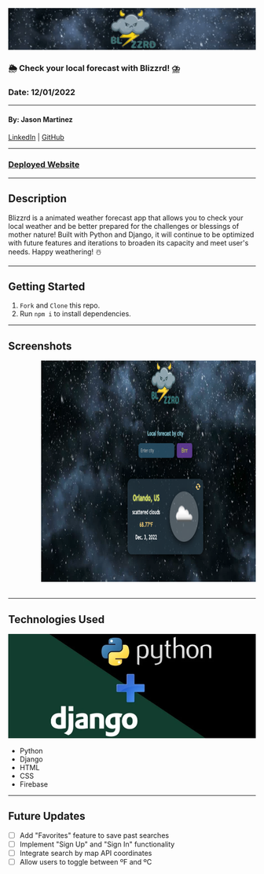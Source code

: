 <img style="center" src="/static/images/blizzrd_banner.gif" alt="Blizzrd Banner"  width="1000">

### 🌦 Check your local forecast with Blizzrd! ⛈

### Date: 12/01/2022

---

#### By: Jason Martinez

<a href="https://www.linkedin.com/in/martinez-jason/" target="_blank" rel="noreferrer">LinkedIn</a> | <a href="https://github.com/jasonmar08" target="_blank" rel="noreferrer">GitHub</a>

---

### <a href="http://devapp.pythonanywhere.com/" target="_blank" alt="Deployed Website" rel="noreferrer">Deployed Website</a>

---

## Description

Blizzrd is a animated weather forecast app that allows you to check your local weather and be better prepared for the challenges or blessings of mother nature! Built with Python and Django, it will continue to be optimized with future features and iterations to broaden its capacity and meet user's needs. Happy weathering! ☃️

---

## Getting Started

1.  `Fork` and `Clone` this repo.
2.  Run `npm i` to install dependencies.

---

## Screenshots

<div style= "center">
    <pre>
        <img src="/static/images/app_image1.png"  height="450">&nbsp;&nbsp;&nbsp;<img src="/static/images/app_image2.png" height="450">&nbsp;&nbsp;&nbsp;
    </pre>
</div>

---

## Technologies Used

<img style="center" src="/static/images/tech_used.png" alt="Python Django" width="1000">

- Python
- Django
- HTML
- CSS
- Firebase

---

## Future Updates

- [ ] Add "Favorites" feature to save past searches
- [ ] Implement "Sign Up" and "Sign In" functionality
- [ ] Integrate search by map API coordinates
- [ ] Allow users to toggle between ºF and ºC
